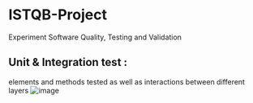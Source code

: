 # ISTQB-Project
Experiment Software Quality, Testing and Validation 

## Unit & Integration test :
elements and methods tested as well as interactions between different layers
![image](https://user-images.githubusercontent.com/84160502/197419680-4bc4d317-ba81-4ebf-9a8b-3495f7ce820d.png)
